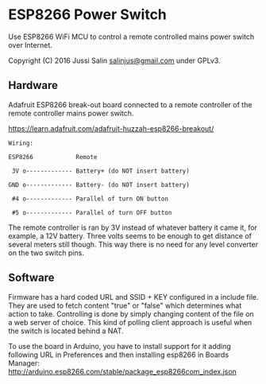 ESP8266 Power Switch
====================

Use ESP8266 WiFi MCU to control a remote controlled mains power switch over Internet.

Copyright (C) 2016 Jussi Salin <salinjus@gmail.com> under GPLv3.


Hardware
--------

Adafruit ESP8266 break-out board connected to a remote controller of the remote controller mains power switch.

https://learn.adafruit.com/adafruit-huzzah-esp8266-breakout/

    Wiring:
    
    ESP8266            Remote
    
     3V o------------- Battery+ (do NOT insert battery)
    
    GND o------------- Battery- (do NOT insert battery)
    
     #4 o------------- Parallel of turn ON button
    
     #5 o------------- Parallel of turn OFF button

The remote controller is ran by 3V instead of whatever battery it came it, for example, a 12V battery. Three volts seems to be enough to get distance of several meters still though. This way there is no need for any level converter on the two switch pins.


Software
--------

Firmware has a hard coded URL and SSID + KEY configured in a include file. They are used to fetch content "true" or "false" which determines what action to take. Controlling is done by simply changing content of the file on a web server of choice. This kind of polling client approach is useful when the switch is located behind a NAT.

To use the board in Arduino, you have to install support for it adding following URL in Preferences and then installing esp8266 in Boards Manager: http://arduino.esp8266.com/stable/package_esp8266com_index.json